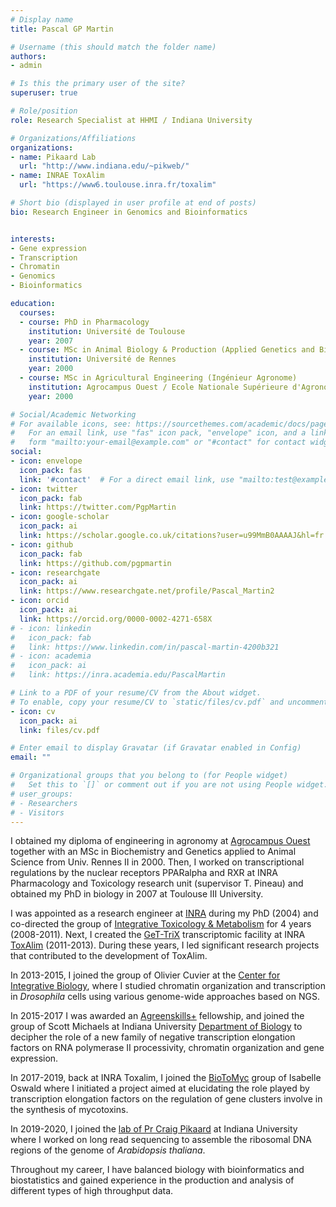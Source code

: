 ```yaml
---
# Display name
title: Pascal GP Martin

# Username (this should match the folder name)
authors:
- admin

# Is this the primary user of the site?
superuser: true

# Role/position
role: Research Specialist at HHMI / Indiana University

# Organizations/Affiliations
organizations:
- name: Pikaard Lab
  url: "http://www.indiana.edu/~pikweb/"
- name: INRAE ToxAlim
  url: "https://www6.toulouse.inra.fr/toxalim"

# Short bio (displayed in user profile at end of posts)
bio: Research Engineer in Genomics and Bioinformatics


interests:
- Gene expression
- Transcription
- Chromatin
- Genomics
- Bioinformatics

education:
  courses:
  - course: PhD in Pharmacology
    institution: Université de Toulouse
    year: 2007
  - course: MSc in Animal Biology & Production (Applied Genetics and Biochemistry)
    institution: Université de Rennes
    year: 2000
  - course: MSc in Agricultural Engineering (Ingénieur Agronome)
    institution: Agrocampus Ouest / Ecole Nationale Supérieure d'Agronomie de Rennes
    year: 2000

# Social/Academic Networking
# For available icons, see: https://sourcethemes.com/academic/docs/page-builder/#icons
#   For an email link, use "fas" icon pack, "envelope" icon, and a link in the
#   form "mailto:your-email@example.com" or "#contact" for contact widget.
social:
- icon: envelope
  icon_pack: fas
  link: '#contact'  # For a direct email link, use "mailto:test@example.org".
- icon: twitter
  icon_pack: fab
  link: https://twitter.com/PgpMartin
- icon: google-scholar
  icon_pack: ai
  link: https://scholar.google.co.uk/citations?user=u99MmB0AAAAJ&hl=fr
- icon: github
  icon_pack: fab
  link: https://github.com/pgpmartin
- icon: researchgate
  icon_pack: ai
  link: https://www.researchgate.net/profile/Pascal_Martin2
- icon: orcid
  icon_pack: ai
  link: https://orcid.org/0000-0002-4271-658X
# - icon: linkedin
#   icon_pack: fab
#   link: https://www.linkedin.com/in/pascal-martin-4200b321
# - icon: academia
#   icon_pack: ai
#   link: https://inra.academia.edu/PascalMartin

# Link to a PDF of your resume/CV from the About widget.
# To enable, copy your resume/CV to `static/files/cv.pdf` and uncomment the lines below.
- icon: cv
  icon_pack: ai
  link: files/cv.pdf

# Enter email to display Gravatar (if Gravatar enabled in Config)
email: ""

# Organizational groups that you belong to (for People widget)
#   Set this to `[]` or comment out if you are not using People widget.
# user_groups:
# - Researchers
# - Visitors
---
```


I obtained my diploma of engineering in agronomy at [Agrocampus Ouest](https://www.agrocampus-ouest.fr/) together with an MSc in Biochemistry and Genetics applied to Animal Science from Univ. Rennes II in 2000. Then, I worked on transcriptional regulations by the nuclear receptors PPARalpha and RXR at INRA Pharmacology and Toxicology research unit (supervisor T. Pineau) and obtained my PhD in biology in 2007 at Toulouse III University.    

I was appointed as a research engineer at [INRA](http://www.inra.fr/en) during my PhD (2004) and co-directed the group of [Integrative Toxicology & Metabolism](https://www.toulouse.inra.fr/toxalim/Equipes-Recherche-Publications/E1-TIM-Toxicologie-Integrative-Metabolisme) for 4 years (2008-2011). Next, I created the [GeT-TriX](https://www.toulouse.inra.fr/toxalim/Plateformes-Technologiques/E23-TRiX) transcriptomic facility at INRA [ToxAlim](https://www.toulouse.inra.fr/toxalim) (2011-2013). During these years, I led significant research projects that contributed to the development of ToxAlim.  

In 2013-2015, I joined the group of Olivier Cuvier at the [Center for Integrative Biology](http://cbi-toulouse.fr/eng/), where I studied chromatin organization and transcription in _Drosophila_ cells using various genome-wide approaches based on NGS.  

In 2015-2017 I was awarded an [Agreenskills+](https://www.agreenskills.eu) fellowship, and joined the group of Scott Michaels at Indiana University [Department of Biology](https://biology.indiana.edu/) to decipher the role of a new family of negative transcription elongation factors on RNA polymerase II processivity, chromatin organization and gene expression.  

In 2017-2019, back at INRA Toxalim, I joined the [BioToMyc](https://www6.toulouse.inrae.fr/toxalim/Equipes-Recherche-Publications/BioToMyc-Biosynthese-Toxicite-des-Mycotoxines) group of Isabelle Oswald where I initiated a project aimed at elucidating the role played by transcription elongation factors on the regulation of gene clusters involve in the synthesis of mycotoxins.

In 2019-2020, I joined the [lab of Pr Craig Pikaard](https://pikweb.sitehost.iu.edu/) at Indiana University where I worked on long read sequencing to assemble the ribosomal DNA regions of the genome of _Arabidopsis thaliana_. 

Throughout my career, I have balanced biology with bioinformatics and biostatistics and gained experience in the production and analysis of different types of high throughput data.
